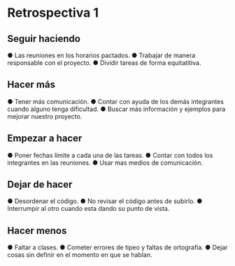 # Retrospectiva 1

## Seguir haciendo

● Las reuniones en los horarios pactados.
 ● Trabajar de manera responsable con el proyecto.
 ● Dividir tareas de forma equitatitiva.

## Hacer más

● Tener más comunicación.
 ● Contar con ayuda de los demás integrantes cuando alguno tenga dificultad.
 ● Buscar más información y ejemplos para mejorar nuestro proyecto.

## Empezar a hacer

● Poner fechas límite a cada una de las tareas.
 ● Contar con todos los integrantes en las reuniones.
 ● Usar mas medios de comunicación.

## Dejar de hacer

● Desordenar el código.
 ● No revisar el código antes de subirlo.
 ● Interrumpir al otro cuando esta dando su punto de vista.

## Hacer menos

● Faltar a clases.
 ● Cometer errores de tipeo y faltas de ortografía.
 ● Dejar cosas sin definir en el momento en que se hablan.